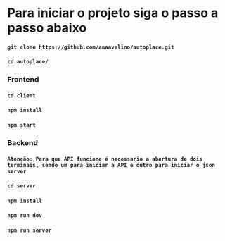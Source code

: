 # Para iniciar o projeto siga o passo a passo abaixo


#### `git clone https://github.com/anaavelino/autoplace.git`  

#### `cd autoplace/`

### Frontend
#### `cd client`
#### `npm install`
#### `npm start`

### Backend
#### `Atenção: Para que API funcione é necessario a abertura de dois terminais, sendo um para iniciar a API e outro para iniciar o json server`

#### `cd server`
#### `npm install`
#### `npm run dev`
#### `npm run server`



 
 
